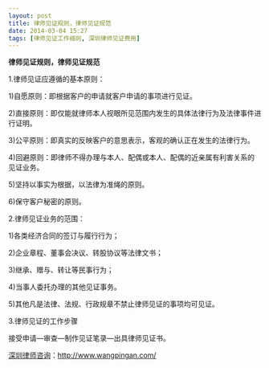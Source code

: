 ```yaml
---
layout: post
title: 律师见证规则，律师见证规范
date: 2014-03-04 15:27
tags: [律师见证工作细则, 深圳律师见证费用]
---
```

<strong>律师见证规则，律师见证规范</strong>

1.律师见证应遵循的基本原则：

1)自愿原则：即根据客户的申请就客户申请的事项进行见证。

2)直接原则：即仅能就律师本人视眼所见范围内发生的具体法律行为及法律事件进行证明。

3)公平原则：即真实的反映客户的意思表示，客观的确认正在发生的法律行为。

4)回避原则：即律师不得办理与本人、配偶或本人、配偶的近亲属有利害关系的见证业务。

5)坚持以事实为根据，以法律为准绳的原则。

6)保守客户秘密的原则。

2.律师见证业务的范围：

1)各类经济合同的签订与履行行为；

2)企业章程、董事会决议、转股协议等法律文书；

3)继承、赠与、转让等民事行为；

4)当事人委托办理的其他见证事务。

5)其他凡是法律、法规、行政规章不禁止律师见证的事项均可见证。

3.律师见证的工作步骤

接受申请—审查—制作见证笔录—出具律师见证书。

<a href="http://www.wangpingan.com/">深圳律师咨询</a>：<a href="http://www.wangpingan.com/">http://www.wangpingan.com/</a>

